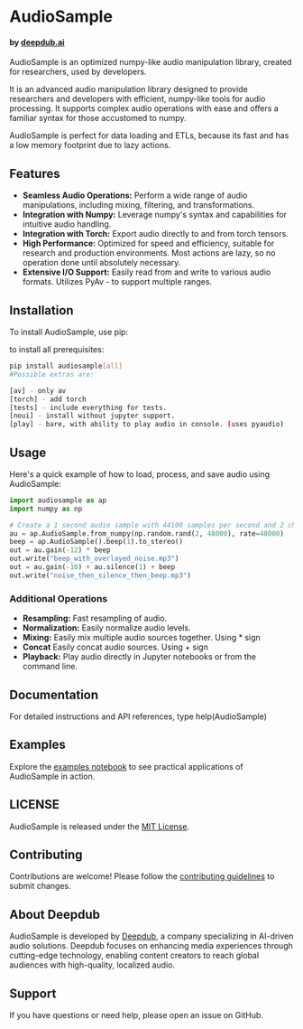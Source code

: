 # AudioSample 
#### by [deepdub.ai](https://deepdub.ai/)
AudioSample is an optimized numpy-like audio manipulation library, created for researchers, used by developers.

It is an advanced audio manipulation library designed to provide researchers and developers with efficient, numpy-like tools for audio processing. It supports complex audio operations with ease and offers a familiar syntax for those accustomed to numpy.

AudioSample is perfect for data loading and ETLs, because its fast and has a low memory footprint due to lazy actions.

## Features

- **Seamless Audio Operations:** Perform a wide range of audio manipulations, including mixing, filtering, and transformations.
- **Integration with Numpy:** Leverage numpy's syntax and capabilities for intuitive audio handling.
- **Integration with Torch:** Export audio directly to and from torch tensors.
- **High Performance:** Optimized for speed and efficiency, suitable for research and production environments. Most actions are lazy, so no operation done until absolutely necessary.
- **Extensive I/O Support:** Easily read from and write to various audio formats. Utilizes PyAv - to support multiple ranges.

## Installation

To install AudioSample, use pip:

to install all prerequisites:
```bash
pip install audiosample[all] 
#Possible extras are:

[av] - only av
[torch] - add torch
[tests] - include everything for tests.
[noui] - install without jupyter support.
[play] - bare, with ability to play audio in console. (uses pyaudio)
```



## Usage

Here's a quick example of how to load, process, and save audio using AudioSample:

```python
import audiosample as ap
import numpy as np

# Create a 1 second audio sample with 44100 samples per second and 2 channels
au = ap.AudioSample.from_numpy(np.random.rand(2, 48000), rate=48000)
beep = ap.AudioSample().beep(1).to_stereo()
out = au.gain(-12) * beep
out.write("beep_with_overlayed_noise.mp3")
out = au.gain(-10) + au.silence(1) + beep
out.write("noise_then_silence_then_beep.mp3")

```

### Additional Operations
- **Resampling:** Fast resampling of audio.
- **Normalization:** Easily normalize audio levels.
- **Mixing:** Easily mix multiple audio sources together. Using * sign
- **Concat** Easily concat audio sources. Using + sign
- **Playback:** Play audio directly in Jupyter notebooks or from the command line.
## Documentation

For detailed instructions and API references, type help(AudioSample)

## Examples

Explore the [examples notebook](examples.ipynb) to see practical applications of AudioSample in action.

## LICENSE

AudioSample is released under the [MIT License](LICENSE).

## Contributing

Contributions are welcome! Please follow the [contributing guidelines](CONTRIBUTING.md) to submit changes.

## About Deepdub

AudioSample is developed by [Deepdub](https://deepdub.ai/), a company specializing in AI-driven audio solutions. Deepdub focuses on enhancing media experiences through cutting-edge technology, enabling content creators to reach global audiences with high-quality, localized audio.

## Support

If you have questions or need help, please open an issue on GitHub.
